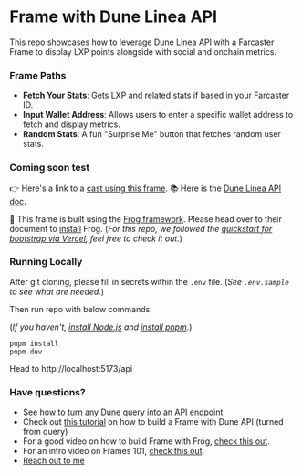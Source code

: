 # Frame with Dune Linea API

This repo showcases how to leverage Dune Linea API with a Farcaster Frame to display LXP points alongside with social and onchain metrics.

### Frame Paths

- **Fetch Your Stats**: Gets LXP and related stats if based in your Farcaster ID.
- **Input Wallet Address**: Allows users to enter a specific wallet address to fetch and display metrics.
- **Random Stats**: A fun "Surprise Me" button that fetches random user stats.

### Coming soon test

👉 Here's a link to a [cast using this frame](TODO).
📚 Here is the [Dune Linea API doc](TODO).

🫡 This frame is built using the [Frog framework](https://frog.fm/). Please head over to their document to [install](https://frog.fm/installation) Frog. (_For this repo, we followed the [quickstart for bootstrap via Vercel](https://frog.fm/getting-started#bootstrap-via-vercel), feel free to check it out._)

### Running Locally

After git cloning, please fill in secrets within the `.env` file. (_See `.env.sample` to see what are needed._)

Then run repo with below commands:

(_If you haven't, [install Node.js](https://nodejs.org/en/download) and [install pnpm](https://pnpm.io/installation)._)

```
pnpm install
pnpm dev
```

Head to http://localhost:5173/api

### Have questions?

- See [how to turn any Dune query into an API endpoint](https://youtu.be/o29ig849qMY)
- Check out [this tutorial](https://docs.dune.com/learning/how-tos/dune-frames) on how to build a Frame with Dune API (turned from query)
- For a good video on how to build Frame with Frog, [check this out](https://youtu.be/dngMrWsmHBM).
- For an intro video on Frames 101, [check this out](https://www.youtube.com/watch?v=rp9X8rAPzPM).
- [Reach out to me](https://warpcast.com/agaperste-)
